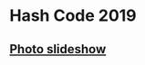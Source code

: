 # Hash Code 2019

## [**Photo slideshow**](https://storage.googleapis.com/coding-competitions.appspot.com/HC/2019/hashcode2019_qualification_task.pdf)
